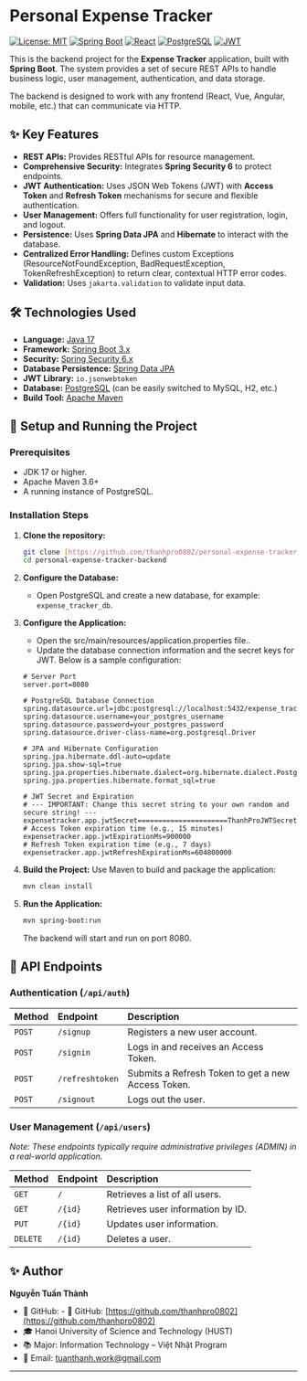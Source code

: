 # Personal Expense Tracker

[![License: MIT](https://img.shields.io/badge/License-MIT-yellow.svg)](https://opensource.org/licenses/MIT)
[![Spring Boot](https://img.shields.io/badge/Spring%20Boot-2.x%20%7C%203.x-6DB33F?logo=springboot)](https://spring.io/projects/spring-boot)
[![React](https://img.shields.io/badge/React-2023-61DAFB?logo=react&logoColor=white)](https://react.dev/)
[![PostgreSQL](https://img.shields.io/badge/PostgreSQL-15-4169E1?logo=postgresql&logoColor=white)](https://www.postgresql.org/)
[![JWT](https://img.shields.io/badge/Authentication-JWT-F0C808?logo=jsonwebtokens&logoColor=white)](https://jwt.io/)

This is the backend project for the **Expense Tracker** application, built with **Spring Boot**. The system provides a set of secure REST APIs to handle business logic, user management, authentication, and data storage.

The backend is designed to work with any frontend (React, Vue, Angular, mobile, etc.) that can communicate via HTTP.

## ✨ Key Features

- **REST APIs:** Provides RESTful APIs for resource management.
- **Comprehensive Security:** Integrates **Spring Security 6** to protect endpoints.
- **JWT Authentication:** Uses JSON Web Tokens (JWT) with **Access Token** and **Refresh Token** mechanisms for secure and flexible authentication.
- **User Management:** Offers full functionality for user registration, login, and logout.
- **Persistence:** Uses **Spring Data JPA** and **Hibernate** to interact with the database.
- **Centralized Error Handling:** Defines custom Exceptions (ResourceNotFoundException, BadRequestException, TokenRefreshException) to return clear, contextual HTTP error codes.
- **Validation:** Uses `jakarta.validation` to validate input data.

## 🛠️ Technologies Used

- **Language:** [Java 17](https://www.oracle.com/java/technologies/javase/jdk17-archive-downloads.html)
- **Framework:** [Spring Boot 3.x](https://spring.io/projects/spring-boot)
- **Security:** [Spring Security 6.x](https://spring.io/projects/spring-security)
- **Database Persistence:** [Spring Data JPA](https://spring.io/projects/spring-data-jpa)
- **JWT Library:** `io.jsonwebtoken`
- **Database:** [PostgreSQL](https://www.postgresql.org/) (can be easily switched to MySQL, H2, etc.)
- **Build Tool:** [Apache Maven](https://maven.apache.org/)

## 🚀 Setup and Running the Project

### Prerequisites

- JDK 17 or higher.
- Apache Maven 3.6+
- A running instance of PostgreSQL.

### Installation Steps

1. **Clone the repository:**

   ```bash
   git clone [https://github.com/thanhpro0802/personal-expense-tracker-backend.git](https://github.com/thanhpro0802/personal-expense-tracker-backend.git)
   cd personal-expense-tracker-backend
    ```

2.  **Configure the Database:**
    - Open PostgreSQL and create a new database, for example: `expense_tracker_db`.

3.  **Configure the Application:**
    - Open the src/main/resources/application.properties file..
    - Update the database connection information and the secret keys for JWT. Below is a sample configuration:

    ```properties name=src/main/resources/application.properties
    # Server Port
    server.port=8080
    
    # PostgreSQL Database Connection
    spring.datasource.url=jdbc:postgresql://localhost:5432/expense_tracker_db
    spring.datasource.username=your_postgres_username
    spring.datasource.password=your_postgres_password
    spring.datasource.driver-class-name=org.postgresql.Driver
    
    # JPA and Hibernate Configuration
    spring.jpa.hibernate.ddl-auto=update
    spring.jpa.show-sql=true
    spring.jpa.properties.hibernate.dialect=org.hibernate.dialect.PostgreSQLDialect
    spring.jpa.properties.hibernate.format_sql=true
    
    # JWT Secret and Expiration
    # --- IMPORTANT: Change this secret string to your own random and secure string! ---
    expensetracker.app.jwtSecret======================ThanhProJWTSecret======================
    # Access Token expiration time (e.g., 15 minutes)
    expensetracker.app.jwtExpirationMs=900000
    # Refresh Token expiration time (e.g., 7 days)
    expensetracker.app.jwtRefreshExpirationMs=604800000
    ```

4.  **Build the Project:**
   Use Maven to build and package the application:
    ```bash
    mvn clean install
    ```

5.  **Run the Application:**
    ```bash
    mvn spring-boot:run
    ```
    The backend will start and run on port 8080.

## 📖 API Endpoints

### **Authentication (`/api/auth`)**

| Method | Endpoint          | Description                                                            |
| :----- | :---------------- | :--------------------------------------------------------------------- |
| `POST` | `/signup`         | Registers a new user account.                                          |
| `POST` | `/signin`         | Logs in and receives an Access Token.                                  |                   
| `POST` | `/refreshtoken`   | Submits a Refresh Token to get a new Access Token.                     |
| `POST` | `/signout`        | Logs out the user.                                                     |

### **User Management (`/api/users`)**

_Note: These endpoints typically require administrative privileges (ADMIN) in a real-world application._

| Method | Endpoint   | Description                          |
| :----- | :--------- | :----------------------------------- |
| `GET`  | `/`        | Retrieves a list of all users.       |
| `GET`  | `/{id}`    | Retrieves user information by ID.    |
| `PUT`  | `/{id}`    | Updates user information.            |
| `DELETE`| `/{id}`   | Deletes a user.                      |

## ✨ Author

**Nguyễn Tuấn Thành**

- 🔗 GitHub: - 🔗 GitHub: [https://github.com/thanhpro0802](https://github.com/thanhpro0802)
- 🎓 Hanoi University of Science and Technology (HUST)
- 📚 Major: Information Technology – Việt Nhật Program
- 📧 Email: tuanthanh.work@gmail.com 

---
